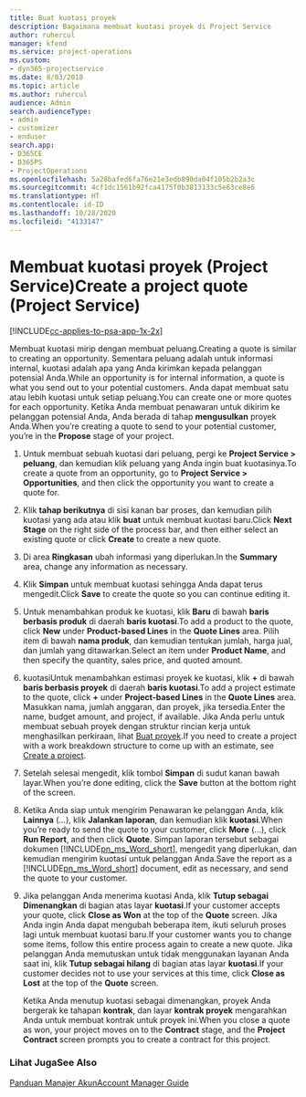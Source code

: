 ```yaml
---
title: Buat kuotasi proyek
description: Bagaimana membuat kuotasi proyek di Project Service
author: ruhercul
manager: kfend
ms.service: project-operations
ms.custom:
- dyn365-projectservice
ms.date: 8/03/2018
ms.topic: article
ms.author: ruhercul
audience: Admin
search.audienceType:
- admin
- customizer
- enduser
search.app:
- D365CE
- D365PS
- ProjectOperations
ms.openlocfilehash: 5a28bafed6fa76e21e3edb890da04f105b2b2a3c
ms.sourcegitcommit: 4cf1dc1561b92fca4175f0b3813133c5e63ce8e6
ms.translationtype: HT
ms.contentlocale: id-ID
ms.lasthandoff: 10/28/2020
ms.locfileid: "4133147"
---
```

# <a name="create-a-project-quote-project-service"></a><span data-ttu-id="6efd7-103">Membuat kuotasi proyek (Project Service)</span><span class="sxs-lookup"><span data-stu-id="6efd7-103">Create a project quote (Project Service)</span></span>

[!INCLUDE[cc-applies-to-psa-app-1x-2x](../includes/cc-applies-to-psa-app-1x-2x.md)]

<span data-ttu-id="6efd7-104">Membuat kuotasi mirip dengan membuat peluang.</span><span class="sxs-lookup"><span data-stu-id="6efd7-104">Creating a quote is similar to creating an opportunity.</span></span> <span data-ttu-id="6efd7-105">Sementara peluang adalah untuk informasi internal, kuotasi adalah apa yang Anda kirimkan kepada pelanggan potensial Anda.</span><span class="sxs-lookup"><span data-stu-id="6efd7-105">While an opportunity is for internal information, a quote is what you send out to your potential customers.</span></span> <span data-ttu-id="6efd7-106">Anda dapat membuat satu atau lebih kuotasi untuk setiap peluang.</span><span class="sxs-lookup"><span data-stu-id="6efd7-106">You can create one or more quotes for each opportunity.</span></span> <span data-ttu-id="6efd7-107">Ketika Anda membuat penawaran untuk dikirim ke pelanggan potensial Anda, Anda berada di tahap **mengusulkan** proyek Anda.</span><span class="sxs-lookup"><span data-stu-id="6efd7-107">When you’re creating a quote to send to your potential customer, you’re in the **Propose** stage of your project.</span></span>  
  
1. <span data-ttu-id="6efd7-108">Untuk membuat sebuah kuotasi dari peluang, pergi ke **Project Service > peluang**, dan kemudian klik peluang yang Anda ingin buat kuotasinya.</span><span class="sxs-lookup"><span data-stu-id="6efd7-108">To create a quote from an opportunity, go to **Project Service > Opportunities**, and then click the opportunity you want to create a quote for.</span></span>  
  
2. <span data-ttu-id="6efd7-109">Klik **tahap berikutnya** di sisi kanan bar proses, dan kemudian pilih kuotasi yang ada atau klik **buat** untuk membuat kuotasi baru.</span><span class="sxs-lookup"><span data-stu-id="6efd7-109">Click **Next Stage** on the right side of the process bar, and then either select an existing quote or click **Create** to create a new quote.</span></span>  
  
3. <span data-ttu-id="6efd7-110">Di area **Ringkasan** ubah informasi yang diperlukan.</span><span class="sxs-lookup"><span data-stu-id="6efd7-110">In the **Summary** area, change any information as necessary.</span></span>  
  
4. <span data-ttu-id="6efd7-111">Klik **Simpan** untuk membuat kuotasi sehingga Anda dapat terus mengedit.</span><span class="sxs-lookup"><span data-stu-id="6efd7-111">Click **Save** to create the quote so you can continue editing it.</span></span>  
  
5. <span data-ttu-id="6efd7-112">Untuk menambahkan produk ke kuotasi, klik **Baru** di bawah **baris berbasis produk** di daerah **baris kuotasi**.</span><span class="sxs-lookup"><span data-stu-id="6efd7-112">To add a product to the quote, click **New** under **Product-based Lines** in the **Quote Lines** area.</span></span> <span data-ttu-id="6efd7-113">Pilih item di bawah **nama produk**, dan kemudian tentukan jumlah, harga jual, dan jumlah yang ditawarkan.</span><span class="sxs-lookup"><span data-stu-id="6efd7-113">Select an item under **Product Name**, and then specify the quantity, sales price, and quoted amount.</span></span>  
  
6. <span data-ttu-id="6efd7-114">kuotasiUntuk menambahkan estimasi proyek ke kuotasi, klik **+** di bawah **baris berbasis proyek** di daerah **baris kuotasi**.</span><span class="sxs-lookup"><span data-stu-id="6efd7-114">To add a project estimate to the quote, click **+** under **Project-based Lines** in the **Quote Lines** area.</span></span> <span data-ttu-id="6efd7-115">Masukkan nama, jumlah anggaran, dan proyek, jika tersedia.</span><span class="sxs-lookup"><span data-stu-id="6efd7-115">Enter the name, budget amount, and project, if available.</span></span> <span data-ttu-id="6efd7-116">Jika Anda perlu untuk membuat sebuah proyek dengan struktur rincian kerja untuk menghasilkan perkiraan, lihat [Buat proyek](../psa/create-project.md).</span><span class="sxs-lookup"><span data-stu-id="6efd7-116">If you need to create a project with a work breakdown structure to come up with an estimate, see [Create a project](../psa/create-project.md).</span></span>  
  
7. <span data-ttu-id="6efd7-117">Setelah selesai mengedit, klik tombol **Simpan** di sudut kanan bawah layar.</span><span class="sxs-lookup"><span data-stu-id="6efd7-117">When you’re done editing, click the **Save** button at the bottom right of the screen.</span></span>  
  
8. <span data-ttu-id="6efd7-118">Ketika Anda siap untuk mengirim Penawaran ke pelanggan Anda, klik **Lainnya** (...), klik **Jalankan laporan**, dan kemudian klik **kuotasi**.</span><span class="sxs-lookup"><span data-stu-id="6efd7-118">When you’re ready to send the quote to your customer, click **More** (…), click **Run Report**, and then click **Quote**.</span></span> <span data-ttu-id="6efd7-119">Simpan laporan tersebut sebagai dokumen [!INCLUDE[pn_ms_Word_short](../includes/pn-ms-word-short.md)], mengedit yang diperlukan, dan kemudian mengirim kuotasi untuk pelanggan Anda.</span><span class="sxs-lookup"><span data-stu-id="6efd7-119">Save the report as a [!INCLUDE[pn_ms_Word_short](../includes/pn-ms-word-short.md)] document, edit as necessary, and send the quote to your customer.</span></span>  
  
9. <span data-ttu-id="6efd7-120">Jika pelanggan Anda menerima kuotasi Anda, klik **Tutup sebagai Dimenangkan** di bagian atas layar **kuotasi**.</span><span class="sxs-lookup"><span data-stu-id="6efd7-120">If your customer accepts your quote, click **Close as Won** at the top of the **Quote** screen.</span></span> <span data-ttu-id="6efd7-121">Jika Anda ingin Anda dapat mengubah beberapa item, ikuti seluruh proses lagi untuk membuat kuotasi baru.</span><span class="sxs-lookup"><span data-stu-id="6efd7-121">If your customer wants you to change some items, follow this entire process again to create a new quote.</span></span> <span data-ttu-id="6efd7-122">Jika pelanggan Anda memutuskan untuk tidak menggunakan layanan Anda saat ini, klik **Tutup sebagai hilang** di bagian atas layar **kuotasi**.</span><span class="sxs-lookup"><span data-stu-id="6efd7-122">If your customer decides not to use your services at this time, click **Close as Lost** at the top of the **Quote** screen.</span></span>  
  
   <span data-ttu-id="6efd7-123">Ketika Anda menutup kuotasi sebagai dimenangkan, proyek Anda bergerak ke tahapan **kontrak**, dan layar **kontrak proyek** mengarahkan Anda untuk membuat kontrak untuk proyek ini.</span><span class="sxs-lookup"><span data-stu-id="6efd7-123">When you close a quote as won, your project moves on to the **Contract** stage, and the **Project Contract** screen prompts you to create a contract for this project.</span></span>  
  
### <a name="see-also"></a><span data-ttu-id="6efd7-124">Lihat Juga</span><span class="sxs-lookup"><span data-stu-id="6efd7-124">See Also</span></span>  
 [<span data-ttu-id="6efd7-125">Panduan Manajer Akun</span><span class="sxs-lookup"><span data-stu-id="6efd7-125">Account Manager Guide</span></span>](../psa/account-manager-guide.md)
